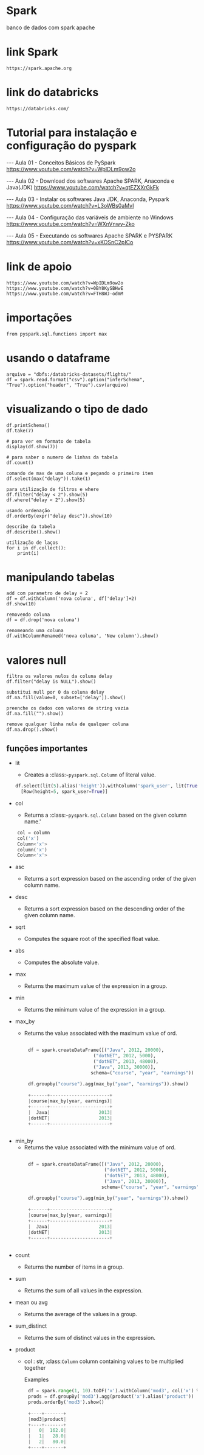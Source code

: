 # Spark
 banco de dados com spark apache

# link Spark
    https://spark.apache.org

# link do databricks
    https://databricks.com/

# Tutorial para instalação e configuração do pyspark
  --- Aula 01 - Conceitos Básicos de PySpark
  https://www.youtube.com/watch?v=WpIDLm9ow2o    
  
   --- Aula 02 - Download dos softwares Apache SPARK, Anaconda e Java(JDK)
  https://www.youtube.com/watch?v=qtEZXXrGkFk   
  
  --- Aula 03 - Instalar os softwares Java JDK, Anaconda, Pyspark
  https://www.youtube.com/watch?v=L3oWBs0aMvI    
  
  --- Aula 04 - Configuração das variáveis de ambiente no Windows 
  https://www.youtube.com/watch?v=WXnVnwy-Zko    
  
  --- Aula 05 - Executando os softwares Apache SPARK e PYSPARK
  https://www.youtube.com/watch?v=xKOSnC2pICo    


# link de apoio
    https://www.youtube.com/watch?v=WpIDLm9ow2o
    https://www.youtube.com/watch?v=0BY8KySBHwE
    https://www.youtube.com/watch?v=FTH8WJ-odmM

# importações
    from pyspark.sql.functions import max

# usando o dataframe
    arquivo = "dbfs:/databricks-datasets/flights/"
    df = spark.read.format("csv").option("inferSchema", "True").option("header", "True").csv(arquivo)
    
# visualizando o tipo de dado
    df.printSchema()
    df.take(7)

    # para ver em formato de tabela
    display(df.show(7))

    # para saber o numero de linhas da tabela
    df.count()
    
    comando de max de uma coluna e pegando o primeiro item
    df.select(max("delay")).take(1)
    
    para utilização de filtros e where
    df.filter("delay < 2").show(5)
    df.where("delay < 2").show(5)

    usando ordenação
    df.orderBy(expr("delay desc")).show(10)

    describe da tabela
    df.describe().show()
    
    utilização de laços
    for i in df.collect():
        print(i)

# manipulando tabelas 
    add com parametro de delay + 2    
    df = df.withColumn('nova coluna', df['delay']+2)
    df.show(10)

    removendo coluna
    df = df.drop('nova coluna')

    renomeando uma coluna
    df.withColumnRenamed('nova coluna', 'New column').show()

# valores null
    filtra os valores nulos da coluna delay
    df.filter("delay is NULL").show()

    substitui null por 0 da coluna delay
    df.na.fill(value=0, subset=['delay']).show()
    
    preenche os dados com valores de string vazia
    df.na.fill("").show()

    remove qualquer linha nula de qualquer coluna
    df.na.drop().show()

## funções importantes

- lit
  - Creates a :class:`~pyspark.sql.Column` of literal value.
  
  ````py 
  df.select(lit(5).alias('height')).withColumn('spark_user', lit(True)).take(1)
    [Row(height=5, spark_user=True)]
  ````

- col
  - Returns a :class:`~pyspark.sql.Column` based on the given column name.'

```py
    col = column
    col('x')
    Column<'x'>
    column('x')
    Column<'x'>

```
- asc
  - Returns a sort expression based on the ascending order of the given column name.

- desc
  - Returns a sort expression based on the descending order of the given column name.

- sqrt
  - Computes the square root of the specified float value.

- abs
  - Computes the absolute value.

- max
  - Returns the maximum value of the expression in a group.

- min
  - Returns the minimum value of the expression in a group.

- max_by
  - Returns the value associated with the maximum value of ord.
    
```py
  
        df = spark.createDataFrame([("Java", 2012, 20000),
                                ("dotNET", 2012, 5000),
                                ("dotNET", 2013, 48000),
                                ("Java", 2013, 30000)],
                               schema=("course", "year", "earnings"))
    
        df.groupby("course").agg(max_by("year", "earnings")).show()
    
        +------+----------------------+
        |course|max_by(year, earnings)|
        +------+----------------------+
        |  Java|                  2013|
        |dotNET|                  2013|
        +------+----------------------+
  
```

- min_by
  - Returns the value associated with the minimum value of ord.

```py
  
        df = spark.createDataFrame([("Java", 2012, 20000),
                                    ("dotNET", 2012, 5000),
                                    ("dotNET", 2013, 48000),
                                    ("Java", 2013, 30000)],
                                   schema=("course", "year", "earnings"))
        
        df.groupby("course").agg(min_by("year", "earnings")).show()
        
        +------+----------------------+
        |course|max_by(year, earnings)|
        +------+----------------------+
        |  Java|                  2013|
        |dotNET|                  2013|
        +------+----------------------+
  
```

- count
  - Returns the number of items in a group.


- sum
  - Returns the sum of all values in the expression.


- mean ou avg
  - Returns the average of the values in a group.


- sum_distinct
  - Returns the sum of distinct values in the expression.


- product
  - col : str, :class:`Column`
        column containing values to be multiplied together

    Examples
```py
        df = spark.range(1, 10).toDF('x').withColumn('mod3', col('x') % 3)
        prods = df.groupBy('mod3').agg(product('x').alias('product'))
        prods.orderBy('mod3').show()
        
        +----+-------+
        |mod3|product|
        +----+-------+
        |   0|  162.0|
        |   1|   28.0|
        |   2|   80.0|
        +----+-------+
```

